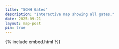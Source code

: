```yaml
---
title: "SCHH Gates"
description: "Interactive map showing all gates."
date: 2025-09-21
layout: map-post
pin: true
---
```


{% include embed.html %}

<style>

  #main-wrapper {
      padding: 0;
  }
  #main-wrapper > .container > div:first-of-type > main {
      padding-right: 0;
      padding-left: 0;
  }
  #main-wrapper > .container > div:first-of-type > main > article > header {
      padding-right: calc(var(--bs-gutter-x) * .5);
      padding-left: calc(var(--bs-gutter-x) * .5);
  }
  #tail-wrapper {
      display: none;
  }
  #map {
      width: 100%;
  }

  :root {
    --building-color: #FF9800;
    --house-color: #0288D1;
    --shop-color: #7B1FA2;
    --warehouse-color: #558B2F;
  }

  /*
  * Property styles in unhighlighted state.
  */
  .property {
    --accent: #263238;
    align-items: center;
    background-color: #FFFFFF;
    border-radius: 50%;
    color: #263238;
    display: flex;
    font-size: 14px;
    gap: 15px;
    justify-content: center;
    padding: 4px;
    position: relative;
    transition: all 0.3s ease-out;
    height: 30px;
    width: 30px;
    transform: translateY(-9px);
  }

  .property.highlight .icon {
    color: var(--accent);
    font-size: 2em;
  }

  .property:not(.highlight) {
    background-color: var(--accent);
  }

  .property:not(.highlight)::after {
    border-top: 9px solid var(--accent);
  }

  .property::after {
    border-left: 9px solid transparent;
    border-right: 9px solid transparent;
    border-top: 9px solid #FFFFFF;
    content: "";
    height: 0;
    left: 50%;
    position: absolute;
    top: 90%;
    transform: translate(-50%, 0);
    transition: all 0.3s ease-out;
    width: 0;
    z-index: 1;
  }

  .property .icon {
    align-items: center;
    display: flex;
    justify-content: center;
    color: #FFFFFF;
  }

  .property .icon svg {
    height: 20px;
    width: auto;
  }

  .property .details {
    display: none;
    flex-direction: column;
    flex: 1;
  }

  .property .address {
    color: #9E9E9E;
    font-size: 10px;
    margin-bottom: 10px;
    margin-top: 5px;
  }

  .property .features {
    align-items: flex-end;
    display: flex;
    flex-direction: row;
    gap: 10px;
  }

  .property .features > div {
    align-items: center;
    background: #F5F5F5;
    border-radius: 5px;
    border: 1px solid #ccc;
    display: flex;
    font-size: 10px;
    gap: 5px;
    padding: 5px;
  }

  /*
  * Property styles in highlighted state.
  */
  .property.highlight {
    background-color: #FFFFFF;
    border-radius: 8px;
    box-shadow: 10px 10px 5px rgba(0, 0, 0, 0.2);
    height: 80px;
    padding: 8px 15px;
    width: auto;
  }

  .property.highlight::after {
    border-top: 9px solid #FFFFFF;
  }

  .property.highlight .details {
    display: flex;
  }

  .property.highlight .icon svg {
    width: 50px;
    height: 50px;
  }

</style>

<gmp-map center="32.3044810,-80.9572716" zoom="13" id="map" map-id="pools-map"></gmp-map>

<script type="module">
    import { getMap, loadGeoJSON, addMarkers } from '{{ '/assets/js/gmap.js' | relative_url }}';

    (async () => {
        try {
            const map = await getMap('map');
            await loadGeoJSON(map, 'https://www.schh-commons.org/knowledge-base/geojson/Sun_City,_Hilton_Head.geojson', {strokeWeight: 1, zIndex: 2, fillOpacity: 0});
            addMarkers(map, 'https://www.schh-commons.org/knowledge-base/geojson/Amenity_Locations.geojson', {category: 'Gate'});
        } catch (error) {
            console.error('Error initializing map:', error);
        }
    })();

</script>